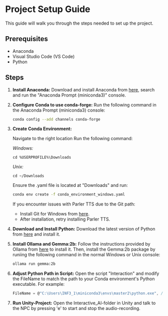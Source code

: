# Project Setup Guide

This guide will walk you through the steps needed to set up the project.

## Prerequisites

- Anaconda
- Visual Studio Code (VS Code)
- Python

## Steps

1. **Install Anaconda:**
   Download and install Anaconda from [here]([https://www.anaconda.com/products/individual](https://docs.anaconda.com/free/miniconda/)), search and run the "Anaconda Prompt (miniconda3)" console.

2. **Configure Conda to use conda-forge:**
   Run the following command in the Anaconda Prompt (miniconda3) console:
   ```sh
   conda config --add channels conda-forge
3. **Create Conda Environment:**
   
   Navigate to the right location
   Run the following command:

   *Windows:*
   ```
   cd %USERPROFILE%\Downloads
   ```
   *Unix:*
   ```
   cd ~/Downloads
   ```
   
   Ensure the .yaml file is located at "Downloads" and run:
   ```sh
   conda env create -f conda_environment_windows.yaml
   ```
   If you encounter issues with Parler TTS due to the Git path:
      - Install Git for Windows from [here](https://gitforwindows.org/).
      - After installation, retry installing Parler TTS.  
      
5. **Download and Install Python:**
   Download the latest version of Python from [here](https://www.python.org/downloads/) and install it.

6. **Install Ollama and Gemma:2b:**
   Follow the instructions provided by Ollama from [here]([https://www.python.org/downloads/](https://ollama.com)) to install it. Then, install the Gemma:2b package by runiing the following command in the normal Windows or Unix console:
   ```sh
   ollama run gemma:2b
   ```

8. **Adjust Python Path in Script:**
   Open the script "Interaction" and modify the FileName to match the path to your Conda environment's Python executable. For example:
   ```csharp
   FileName = @"C:\Users\INF3_1\miniconda3\envs\master2\python.exe", // Path to the Conda environment's Python executable
9. **Run Unity-Project:**
   Open the Interactive_AI-folder in Unity and talk to the NPC by pressing 'e' to start and stop the audio-recording.
